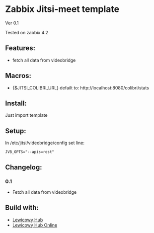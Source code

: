 # Zabbix Jitsi-meet template

Ver 0.1

Tested on zabbix 4.2

## Features:
  - fetch all data from videobridge
  
## Macros:
  - {$JITSI_COLIBRI_URL} defailt to: http://localhost:8080/colibri/stats
   
## Install:
Just import template

## Setup:
In /etc/jitsi/videobridge/config set line:
```
JVB_OPTS="--apis=rest"
```

## Changelog:
### 0.1
 - Fetch all data from videobridge



## Build with:
 -  [Lewicowy Hub](https://lhub.pl/) 
 -  [Lewicowy Hub Online](https://online.lhub.pl/) 
